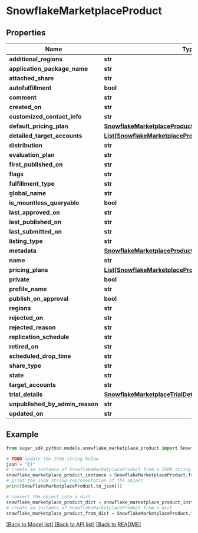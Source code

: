 # SnowflakeMarketplaceProduct


## Properties

Name | Type | Description | Notes
------------ | ------------- | ------------- | -------------
**additional_regions** | **str** |  | [optional] 
**application_package_name** | **str** |  | [optional] 
**attached_share** | **str** |  | [optional] 
**autofulfillment** | **bool** |  | [optional] 
**comment** | **str** |  | [optional] 
**created_on** | **str** |  | [optional] 
**customized_contact_info** | **str** |  | [optional] 
**default_pricing_plan** | [**SnowflakeMarketplaceProductDefaultPricingPlan**](SnowflakeMarketplaceProductDefaultPricingPlan.md) |  | [optional] 
**detailed_target_accounts** | [**List[SnowflakeMarketplaceProductDetailedTargetAccount]**](SnowflakeMarketplaceProductDetailedTargetAccount.md) |  | [optional] 
**distribution** | **str** |  | [optional] 
**evaluation_plan** | **str** |  | [optional] 
**first_published_on** | **str** |  | [optional] 
**flags** | **str** |  | [optional] 
**fulfillment_type** | **str** |  | [optional] 
**global_name** | **str** |  | [optional] 
**is_mountless_queryable** | **bool** |  | [optional] 
**last_approved_on** | **str** |  | [optional] 
**last_published_on** | **str** |  | [optional] 
**last_submitted_on** | **str** |  | [optional] 
**listing_type** | **str** |  | [optional] 
**metadata** | [**SnowflakeMarketplaceProductMetadata**](SnowflakeMarketplaceProductMetadata.md) |  | [optional] 
**name** | **str** |  | [optional] 
**pricing_plans** | [**List[SnowflakeMarketplaceProductPricingPlan]**](SnowflakeMarketplaceProductPricingPlan.md) |  | [optional] 
**private** | **bool** |  | [optional] 
**profile_name** | **str** |  | [optional] 
**publish_on_approval** | **bool** |  | [optional] 
**regions** | **str** |  | [optional] 
**rejected_on** | **str** |  | [optional] 
**rejected_reason** | **str** |  | [optional] 
**replication_schedule** | **str** |  | [optional] 
**retired_on** | **str** |  | [optional] 
**scheduled_drop_time** | **str** |  | [optional] 
**share_type** | **str** |  | [optional] 
**state** | **str** |  | [optional] 
**target_accounts** | **str** |  | [optional] 
**trial_details** | [**SnowflakeMarketplaceTrialDetails**](SnowflakeMarketplaceTrialDetails.md) |  | [optional] 
**unpublished_by_admin_reason** | **str** |  | [optional] 
**updated_on** | **str** |  | [optional] 

## Example

```python
from suger_sdk_python.models.snowflake_marketplace_product import SnowflakeMarketplaceProduct

# TODO update the JSON string below
json = "{}"
# create an instance of SnowflakeMarketplaceProduct from a JSON string
snowflake_marketplace_product_instance = SnowflakeMarketplaceProduct.from_json(json)
# print the JSON string representation of the object
print(SnowflakeMarketplaceProduct.to_json())

# convert the object into a dict
snowflake_marketplace_product_dict = snowflake_marketplace_product_instance.to_dict()
# create an instance of SnowflakeMarketplaceProduct from a dict
snowflake_marketplace_product_from_dict = SnowflakeMarketplaceProduct.from_dict(snowflake_marketplace_product_dict)
```
[[Back to Model list]](../README.md#documentation-for-models) [[Back to API list]](../README.md#documentation-for-api-endpoints) [[Back to README]](../README.md)


